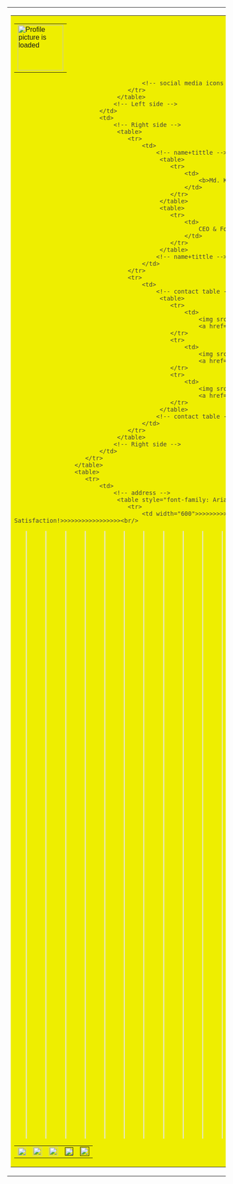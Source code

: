 <!DOCTYPE html>
<html>
    <head>
        <meta charset="utf-8">
        <meta name="viewport" content="width=device-width, initial-scale=1.0">
        <link rel="stylesheet" href="https://cdnjs.cloudflare.com/ajax/libs/font-awesome/6.6.0/css/all.min.css" integrity="sha512-Kc323vGBEqzTmouAECnVceyQqyqdsSiqLQISBL29aUW4U/M7pSPA/gEUZQqv1cwx4OnYxTxve5UMg5GT6L4JJg==" crossorigin="anonymous" referrerpolicy="no-referrer" />
        <style>
            *{margin: 0; padding: 0;}
        </style>
    </head>
    <body>
        <table>
            <tr>
                <td>
                    <!-- Master table -! Don't touch this -->
                    <!-- primary table here -->
                     <table width="600" style="background-color: #EEEE00; font-family: Arial, Helvetica, sans-serif; color: rgb(66, 64, 64);">
                        <tr>
                            <td>
                                <!-- Left side -->
                                 <table>
                                    <tr>
                                        <td>
                                            <!-- headshot -->
                                            <img src="https://i.postimg.cc/Pq2cRvVr/Profile-Picture.jpg" height="105" width="105" alt="Profile picture is loaded">
                                            <!-- headshot -->
                                        </td>
                                    </tr>
                                 </table>
                                 <table>
                                    <tr>
                                        <!-- social media icons -->
                                        <td><!-- Facebook -->
                                            <a href="https://www.facebook.com/KhairulsToday/" target="_blank">
                                                <img src="https://i.postimg.cc/mDFHkXMg/facebook.png" width="19" alt="Facebook">
                                            </a>
                                        </td>
                                        <td><!-- Linkedin -->
                                            <a href="https://www.linkedin.com/in/khairul-islam-68aaa518b/" target="_blank">
                                            <img src="https://i.postimg.cc/DfLGKNnC/linkedin.png" width="21" alt="Linkedin">
                                            </a>
                                        </td>
                                        <td><!-- Instagram -->
                                            <a href="https://www.instagram.com/khairulstoday/" target="_blank">
                                            <img src="https://i.postimg.cc/7h3JM5Kv/instagram.png" width="21" alt="Instagram">
                                        </a>
                                        </td>
                                        <td><!-- Twitter -->
                                            <a href="" target="_blank">
                                            <img src="https://i.postimg.cc/25g1sQJR/twitter.png" width="19" alt="Twitter">
                                        </a>
                                        </td>
                                        <td><!-- Skype -->
                                            <a href="" target="_blank">
                                            <img src="https://i.postimg.cc/CKRZrPcs/skype.png" width="21" alt="Skype">
                                        </a>
                                        </td>
                                        
                                        <!-- social media icons -->
                                    </tr>
                                 </table>
                                <!-- Left side -->
                            </td>
                            <td>
                                <!-- Right side -->
                                 <table>
                                    <tr>
                                        <td>
                                            <!-- name+tittle -->
                                             <table>
                                                <tr>
                                                    <td>
                                                        <b>Md. Khairul Islam ( Professional Freelancer )</b>
                                                    </td>
                                                </tr>
                                             </table>
                                             <table>
                                                <tr>
                                                    <td>
                                                        CEO & Founder
                                                    </td>
                                                </tr>
                                             </table>
                                            <!-- name+tittle -->
                                        </td>
                                    </tr>
                                    <tr>
                                        <td>
                                            <!-- contact table -->
                                             <table>
                                                <tr>
                                                    <td>
                                                        <img src="https://i.postimg.cc/cL9gmyBJ/phone-call.png" width="19" alt="Call">
                                                        <a href="tel:+8801710078159">+8801710078159</a></td>
                                                </tr>
                                                <tr>
                                                    <td>
                                                        <img src="https://i.postimg.cc/Wb7JdJDg/mail.png" width="19" alt="E-mail">
                                                        <a href="mailto:freelancerkhairuls@gmail.com" target="_blank">freelancerkhairuls@gmail.com</a></td>
                                                </tr>
                                                <tr>
                                                    <td>
                                                        <img src="https://i.postimg.cc/wTzmxkB9/global.png" width="19" alt="Website">
                                                        <a href="http://merge.great-site.net/" target="_blank">MERGE BD OPC</a></td>
                                                </tr>
                                             </table>
                                            <!-- contact table -->
                                        </td>
                                    </tr>
                                 </table>
                                <!-- Right side -->
                            </td>
                        </tr>
                     </table>
                     <table>
                        <tr>
                            <td>
                                <!-- address -->
                                 <table style="font-family: Arial, Helvetica, sans-serif;">
                                    <tr>
                                        <td width="600">>>>>>>>>>>>>>>>>>>>>>FULL-TIME FREELANCING!>>>>>>>>>>>>>>>>>>>>><br/>>>>>>>>>>>>>>>>>>>>Unlimited Revision Until Satisfaction!>>>>>>>>>>>>>>>>><br/>
>>>>>>>>>>>>>>>>>>>>>>>>>>>$5 USD / Hour>>>>>>>>>>>>>>>>>>>>>>>>>><br/>
>>>>>>>>>>>>>>>>>>>My Mission Is Satisfy To My Client>>>>>>>>>>>>>>>>>>><br/><br/>
Hello, I am a freelance graphic designer from Bangladesh. I have 6+ years of experience. Founder of MERGE BD OPC. And I am an easy person to work with. I will impress you with my willingness to help, my attention to detail, and my ability to constantly exceed your expectations.<br/><br/>
Here Is My Design Sample Here: <a href="https://www.behance.net/designkhairul" target="_blank"><style>a:link, a:visited {
  text-decoration: none;
}

a:link:active, a:visited:active {text-decoration: none;
}</style>Click Here</a></style><br/><br/>
<b>My Services:</b><br/><br/>

<li><u>Mostly Expert</u>:<br/><br/></li>
01. Email Signature Design & Develop<br/>
02. HTML Email Signature Design & Develop<br/>
03. PSD to HTML Email Signature Design & Develop<br/><br/>

<li><u>Social Media Design</u>:<br/><br/></li>
01. Facebook<br/>
02. Linkedin<br/>
03. Twitter<br/>
04. Instagram<br/>
05. Pinterest<br/>
06. Youtube<br/><br/>
<li><u>Image Editing</u>:<br/><br/></li>
01. Clipping Path<br/>
02. Background Remove<br/>
03. Shadow Service<br/>
04. Hair Masking<br/>
05. Object Remove<br/>
06. Color Correction<br/>
07. Cloth Wrinkle Remove<br/>
08. Retouching<br/>
09. Glass Reflection with Creation<br/>
10. Neck Joint<br/>
11. Jewelry Retouching<br/>
12. Image Restorations<br/>
13. Resize any image<br/><br/>
<li><u>Other Design</u>:<br/><br/></li>
01. Business Card Design<br/>
02. Brochure Design<br/>
03. Banner Design<br/>
04. Letterhead Design<br/>
05. T-Shirt Design<br/>
06. Book Cover Design<br/>
07. Menu Card Design<br/>
08. Stationery Design<br/>
09. Rack Card Design<br/>
10. Logo Design<br/>
11. Company Profile Projects<br/>
12. 3D Design<br/>
13. Flyer Design<br/>
14. Tri Fold-Brochure<br/>
15. Roll-Up Banner Design<br/><br/>
All Designs & Services by Adobe Illustrator cc, Adobe Photoshop cc, In Design, Sublime Text Editor, VS Code, etc.<br/><br/>

Thanks</td>
                                    </tr>
                                 </table>
                                <!-- address -->
                            </td>
                        </tr>
                     </table>
                    <!-- primary table here -->
                    <!-- Master table -! Don't touch this -->
                </td>
            </tr>
        </table>
    </body>
</html>
